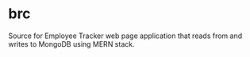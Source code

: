 # brc
Source for Employee Tracker web page application that reads from and writes to MongoDB using MERN stack.
